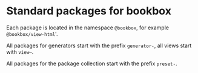 # Standard packages for bookbox

Each package is located in the namespace `@bookbox`, for example `@bookbox/view-html`'.

All packages for generators start with the prefix `generator-`, all views start with `view—`.

All packages for the package collection start with the prefix `preset-`.